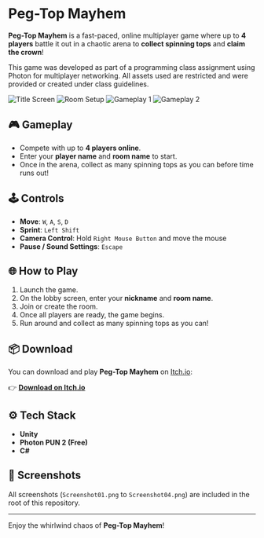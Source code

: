 # Peg-Top Mayhem

**Peg-Top Mayhem** is a fast-paced, online multiplayer game where up to **4 players** battle it out in a chaotic arena to **collect spinning tops** and **claim the crown**!

This game was developed as part of a programming class assignment using Photon for multiplayer networking. All assets used are restricted and were provided or created under class guidelines.

![Title Screen](Screenshots/Screenshot01.png)
![Room Setup](Screenshots/Screenshot04.png)
![Gameplay 1](Screenshots/Screenshot03.png)
![Gameplay 2](Screenshots/Screenshot02.png)

## 🎮 Gameplay

- Compete with up to **4 players online**.
- Enter your **player name** and **room name** to start.
- Once in the arena, collect as many spinning tops as you can before time runs out!

## 🕹️ Controls

- **Move**: `W`, `A`, `S`, `D`
- **Sprint**: `Left Shift`
- **Camera Control**: Hold `Right Mouse Button` and move the mouse
- **Pause / Sound Settings**: `Escape`

## 🌐 How to Play

1. Launch the game.
2. On the lobby screen, enter your **nickname** and **room name**.
3. Join or create the room.
4. Once all players are ready, the game begins.
5. Run around and collect as many spinning tops as you can!

## 📦 Download

You can download and play **Peg-Top Mayhem** on [Itch.io](https://lauraenjuto.itch.io/peg-top-mayhem):

👉 [**Download on Itch.io**](https://lauraenjuto.itch.io/peg-top-mayhem)

## ⚙️ Tech Stack

- **Unity**
- **Photon PUN 2 (Free)**
- **C#**

## 📸 Screenshots

All screenshots (`Screenshot01.png` to `Screenshot04.png`) are included in the root of this repository.

---

Enjoy the whirlwind chaos of **Peg-Top Mayhem**!
